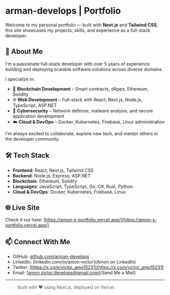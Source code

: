 # arman-develops | Portfolio

Welcome to my personal portfolio — built with **Next.js** and **Tailwind CSS**, this site showcases my projects, skills, and experience as a full-stack developer.

## 🚀 About Me

I'm a passionate full-stack developer with over 5 years of experience building and deploying scalable software solutions across diverse domains.

I specialize in:

- 🧱 **Blockchain Development** – Smart contracts, dApps, Ethereum, Solidity  
- 🌐 **Web Development** – Full-stack with React, Next.js, Node.js, TypeScript, ASP.NET  
- 🔐 **Cybersecurity** – Network defense, malware analysis, and secure application development  
- ☁️ **Cloud & DevOps** – Docker, Kubernetes, Firebase, Linux administration  

I'm always excited to collaborate, explore new tech, and mentor others in the developer community.

## 🛠️ Tech Stack

- **Frontend**: React, Next.js, Tailwind CSS  
- **Backend**: Node.js, Express, ASP.NET  
- **Blockchain**: Ethereum, Solidity  
- **Languages**: JavaScript, TypeScript, Go, C#, Rust, Python  
- **Cloud & DevOps**: Docker, Kubernetes, Firebase, Linux


## 🌐 Live Site

Check it out here: [https://amon-s-portfolio.vercel.app/](https://amon-s-portfolio.vercel.app/)  

## 📫 Connect With Me

- GitHub: [github.com/arman-develops](https://github.com/arman-develops)  
- LinkedIn: [linkedin.com/in/amon-victor](Amon on LinkedIn)  
- Twitter: [https://x.com/victor_amo15231](https://x.com/victor_amo15231)  
- Email: [amon.victor.develops@gmail.com](Send Me a Mail)

---

> Built with ❤️ using Next.js, deployed on Vercel.


